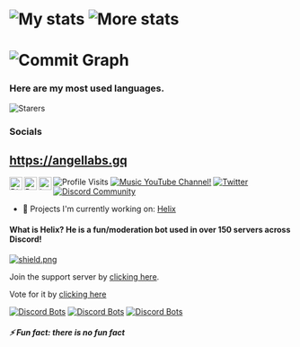 # ![My stats](https://github-readme-stats.vercel.app/api?username=4ngel2769&count_private=true&show_icons=true&include_all_commits=true&hide_border=true&theme=dracula) ![More stats](https://github-readme-streak-stats.herokuapp.com/?user=4ngel2769&hide_border=true&theme=tokyonight)

# ![Commit Graph](https://activity-graph.herokuapp.com/graph?username=4ngel2769&bg_color=1a1b27&color=38bcad&line=628fdb&point=be91f2&area_color=2b3752&area=true&hide_border=true&custom_title=Contributions%20Graph)

### Here are my most used languages. 
![Starers](https://github-readme-stats.vercel.app/api/top-langs/?username=4ngel2769&hide_border=true&theme=blue-green)

### Socials 

## https://angellabs.gq

<a href="https://angellabs.gq/discord">
  <img align="left" alt="Discord" width="23px" src="https://raw.githubusercontent.com/peterthehan/peterthehan/master/assets/discord.svg" />
</a>
<a href="https://www.reddit.com/user/angelcapra">
  <img align="left" alt="Reddit" width="23px" src="https://raw.githubusercontent.com/peterthehan/peterthehan/master/assets/reddit.svg" />
</a>
<a href="https://www.instagram.com/4ngel2769">
  <img align="left" alt="Instagram" width="23px" src="https://cdn.discordapp.com/attachments/809031839032672327/813024181229715466/436651676858974208.png" />
</a>


![Profile Visits](https://komarev.com/ghpvc/?username=4ngel2769&style=flat-square&color=blueviolet&label=Profile-views!&width=26px)
[![Music YouTube Channel!](https://img.shields.io/youtube/channel/subscribers/UC0sMfQcAqtViH-0WgHNa8pA?color=ff0000&label=Subscribe%21&logo=youtube&style=flat-square)](https://youtube.com/ToxicBeats123)
[![Twitter](https://img.shields.io/twitter/follow/angel_capra?color=blue&label=Follow%20me%21&logo=twitter&style=flat-square)](https://twitter.com/angel_capra)
[![Discord Community](https://img.shields.io/discord/813255312449601597?color=lightblue&label=stuff%E2%84%A2%EF%B8%8F%F0%9F%8D%81&logo=discord&style=flat-square)](https://angellabgs.gq/discord)



- 🔭 Projects I'm currently working on:
[Helix](https://bot.helixlabs.ga)
#### What is Helix? He is a fun/moderation bot used in over 150 servers across Discord!
<a href="https://discord.gg/GapmaCt">
  <img src="https://discordapp.com/api/guilds/747111170531393679/widget.png?style=shield" alt="shield.png">
</a>

Join the support server by [clicking here](https://discord.com/invite/GapmaCt).

Vote for it by [clicking here](https://top.gg/bot/723697439638290482/vote)

[![Discord Bots](https://top.gg/api/widget/status/723697439638290482.svg)](https://top.gg/bot/723697439638290482) [![Discord Bots](https://top.gg/api/widget/servers/723697439638290482.svg?noavatar=true)](https://top.gg/bot/723697439638290482) [![Discord Bots](https://top.gg/api/widget/upvotes/723697439638290482.svg?noavatar=true)](https://top.gg/bot/723697439638290482/vote)


##### ⚡ Fun fact: there is no fun fact
